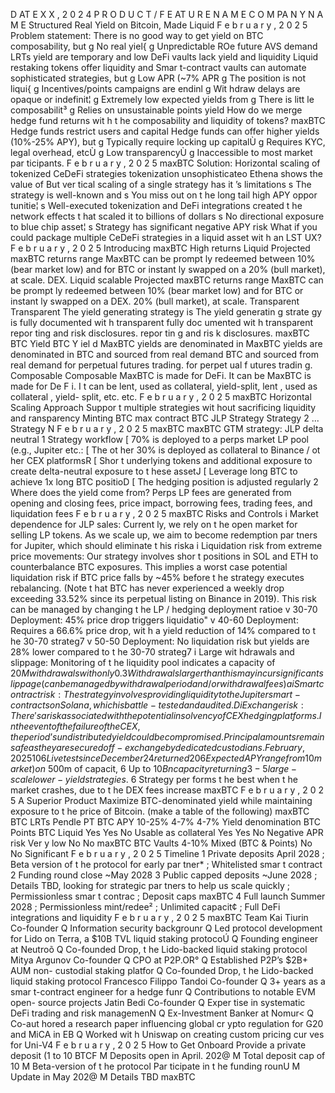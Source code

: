 D AT E X X , 2 0 2 4 P R O D U C T / F E AT U R E N A M E C O M PA N Y N A M E
Structured
Real Yield on Bitcoin,
Made Liquid
F e b r u a r y , 2 0 2 5
Problem statement:
There is no good way to get yield on BTC
composability, but
g No real yiel{
g Unpredictable ROe
future AVS demand
LRTs yield are temporary and low
DeFi vaults lack yield and liquidity
Liquid restaking tokens offer liquidity and
Smar t-contract vaults can automate
sophisticated strategies, but
g Low APR (~7% APR
g The position is not liqui{
g Incentives/points campaigns are endinl
g Wit hdraw delays are opaque or indefinit¦
g Extremely low expected yields from
g There is litt le composabilit³
g Relies on unsustainable points yield
How do we merge hedge fund returns wit h
t he composability and liquidity of tokens?
maxBTC
Hedge funds restrict users and capital
Hedge funds can offer higher yields (10%-25%
APY), but
g Typically require locking up capitalÙ
g Requires KYC, legal overhead, etcÙ
g Low transparencyÙ
g Inaccessible to most market par ticipants.
F e b r u a r y , 2 0 2 5
maxBTC
Solution:
Horizontal scaling of tokenized CeDeFi strategies
tokenization
unsophisticateo
Ethena shows the value of
But ver tical scaling of a single
strategy has it ’s limitations
s The strategy is well-known and
s You miss out on t he long tail high APY
oppor tunitie¦
s Well-executed tokenization and DeFi
integrations created t he network effects
t hat scaled it to billions of dollars
s No directional exposure to blue chip
asset¦
s Strategy has significant negative APY risk
What if you could package multiple CeDeFi strategies in a liquid asset
wit h an LST UX?
F e b r u a r y , 2 0 2 5
Introducing maxBTC
High returns
Liquid
Projected maxBTC returns range
MaxBTC can be prompt ly redeemed
between 10% (bear market low) and
for BTC or instant ly swapped on a
20% (bull market), at scale.
DEX.
Liquid
scalable
Projected maxBTC returns range
MaxBTC can be prompt ly redeemed
between 10% (bear market low) and
for BTC or instant ly swapped on a
DEX.
20% (bull market), at scale.
Transparent
Transparent
The yield generating strategy is
The yield generatin g strate gy is
fully documented wit h transparent
fully doc umented wit h transparent
repor ting and risk disclosures.
repor tin g and ris k disclosures.
maxBTC
BTC Yield
BTC Y iel d
MaxBTC yields are denominated in
MaxBTC yields are denominated in
BTC and sourced from real demand
BTC and sourced from real demand
for perpetual futures trading.
for perpet ual f utures tradin g.
Composable
Composable
MaxBTC is made for DeFi. It can be
MaxBTC is made for De F i. I t can be
lent, used as collateral, yield-split,
lent , used as collateral , yield- split,
etc.
etc.
F e b r u a r y , 2 0 2 5
maxBTC
Horizontal Scaling Approach
Suppor t multiple strategies wit hout sacrificing liquidity and ransparency
Minting
BTC max
contract
BTC
JLP
Strategy
Strategy
2
...
Strategy
N
F e b r u a r y , 2 0 2 5
maxBTC
maxBTC GTM strategy: JLP delta neutral
1 Strategy workflow
[ 70% is deployed to a perps market LP pool (e.g., Jupiter etc.:
[ The ot her 30% is deployed as collateral to Binance / ot her CEX platformsR
[ Shor t underlying tokens and additional exposure to create delta-neutral exposure to t hese assetJ
[ Leverage long BTC to achieve 1x long BTC positioD
[ The hedging position is adjusted regularly
2 Where does the yield come from?
Perps LP fees are generated from opening and closing fees, price impact, borrowing fees, trading fees, and
liquidation fees
F e b r u a r y , 2 0 2 5
maxBTC
Risks and Controls
i Market dependence for JLP sales: Current ly, we rely on t he open market for selling LP tokens. As we scale up, we aim to become redemption
par tners for Jupiter, which should eliminate t his riska
i Liquidation risk from extreme price movements: Our strategy involves shor t positions in SOL and ETH to counterbalance BTC exposures. This
implies a worst case potential liquidation risk if BTC price falls by ~45% before t he strategy executes rebalancing. (Note t hat BTC has never
experienced a weekly drop exceeding 33.52% since its perpetual listing on Binance in 2019).
This risk can be managed by changing t he LP / hedging deployment ratioe
v 30-70 Deployment: 45% price drop triggers liquidatio"
v 40-60 Deployment: Requires a 66.6% price drop, wit h a yield reduction of 14% compared to t he 30-70 strateg7
v 50-50 Deployment: No liquidation risk but yields are 28% lower compared to t he 30-70 strateg7
i Large wit hdrawals and slippage: Monitoring of t he liquidity pool indicates a capacity of $20M wit hdrawals wit h only 0.3% slippage.
Wit hdrawals larger t han t his may incur significant slippage (can be managed by wit hdrawal period and / or wit hdrawal fees)a
i Smar t contract risk: The strategy involves providing liquidity to t he Jupiter smar t-contracts on Solana, which is batt le-tested and audited.D
i Exchange risk: There's a risk associated wit h t he potential insolvency of CEX hedging platforms. In t he event of t he failure of t he CEX, t he
period’s undistributed yield could be compromised. Principal amounts remain safe as t hey are secured off-exchange by dedicated custodians.
F e b r u a r y , 2 0 2 5
10%+ APY
6 Live test since December 24 returned 20%+ average APY+
6 Expected APY range from 10% (bear market) to 20% (bull
market) on ~$500m of capacit,
6 Up to $10Bn capacity returning 3-5% APY by incorporating
large-scale lower-yield strategies.$
6 Strategy per forms t he best when t he market crashes, due to
t he DEX fees increase
maxBTC
F e b r u a r y , 2 0 2 5 A Superior Product
Maximize BTC-denominated yield while maintaining exposure to t he price of Bitcoin.
(make a table of the following)
maxBTC BTC LRTs Pendle PT BTC APY 10-25% 4-7% 4-7% Yield denomination BTC Points BTC Liquid Yes Yes No Usable as collateral Yes Yes No Negative APR risk Ver y low No No maxBTC
BTC Vaults
4-10%
Mixed (BTC & Points)
No
No
Significant
F e b r u a r y , 2 0 2 5
Timeline
1 Private deposits
April 2028
; Beta version of t he
protocol for early
par tner*
; Whitelisted smar t
contract
2 Funding round close
~May 2028
3 Public capped deposits
~June 2028
; Details TBD, looking for
strategic par tners to help
us scale quickly
; Permissionless smar t contrac
; Deposit caps
maxBTC
4 Full launch
Summer 2028
; Permissionless mint/redee²
; Unlimited capacit¢
; Full DeFi integrations and liquidity
F e b r u a r y , 2 0 2 5
maxBTC
Team
Kai Tiurin
Co-founder
Q Information security backgrounr
Q Led protocol development for Lido on
Terra, a $10B TVL liquid staking
protocoÚ
Q Founding engineer at Neutroõ
Q Co-founded Drop, t he Lido-backed
liquid staking protocol
Mitya Argunov
Co-founder
Q CPO at P2P.OR°
Q Established P2P’s $2B+ AUM non-
custodial staking platfor
Q Co-founded Drop, t he Lido-backed
liquid staking protocol
Francesco Filippo Tandoi
Co-founder
Q 3+ years as a smar t-contract engineer
for a hedge funr
Q Contributions to notable EVM open-
source projects
Jatin Bedi
Co-founder
Q Exper tise in systematic DeFi trading
and risk managemenN
Q Ex-Investment Banker at Nomur<
Q Co-aut hored a research paper
influencing global cr ypto regulation
for G20 and MiCA in EB
Q Worked wit h Uniswap on creating
custom pricing cur ves for Uni-V4
F e b r u a r y , 2 0 2 5
How to Get Onboard
Provide a private deposit (1 to 10 BTCF
M Deposits open in April. 202@
M Total deposit cap of $10$
M Beta-version of t he protocol
Par ticipate in t he funding rounU
M Update in May 202@
M Details TBD
maxBTC